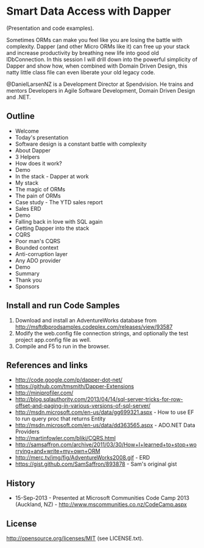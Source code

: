 # Smart Data Access with Dapper
(Presentation and code examples).

Sometimes ORMs can make you feel like you are losing the battle with complexity. Dapper (and other Micro ORMs like it) can free up your 
stack and increase productivity by breathing new life into good old IDbConnection. In this session I will drill down into the powerful 
simplicity of Dapper and show how, when combined with Domain Driven Design, this natty little class file can even liberate your old legacy code.

@DanielLarsenNZ is a Development Director at Spendvision. He trains and mentors Developers in Agile Software Development, Domain Driven Design and .NET.

## Outline

* Welcome
* Today's presentation
* Software design is a constant battle with complexity
* About Dapper
 * 3 Helpers
 * How does it work?
 * Demo
* In the stack - Dapper at work
* My stack
 * The magic of ORMs
 * The pain of ORMs
 * Case study - The YTD sales report
  * Sales ERD
  * Demo
* Falling back in love with SQL again
* Getting Dapper into the stack
 * CQRS
 * Poor man's CQRS
 * Bounded context
 * Anti-corruption layer
 * Any ADO provider
 * Demo
* Summary
* Thank you
* Sponsors

## Install and run Code Samples

1. Download and install an AdventureWorks database from http://msftdbprodsamples.codeplex.com/releases/view/93587
2. Modify the web.config file connection strings, and optionally the test project app.config file as well.
3. Compile and F5 to run in the browser.

## References and links

+ http://code.google.com/p/dapper-dot-net/
+ https://github.com/tmsmith/Dapper-Extensions
+ http://miniprofiler.com/
+ http://blog.sqlauthority.com/2013/04/14/sql-server-tricks-for-row-offset-and-paging-in-various-versions-of-sql-server/
+ http://msdn.microsoft.com/en-us/data/gg699321.aspx - How to use EF to run query proc that returns Entity
+ http://msdn.microsoft.com/en-us/data/dd363565.aspx - ADO.NET Data Providers
+ http://martinfowler.com/bliki/CQRS.html
+ http://samsaffron.com/archive/2011/03/30/How+I+learned+to+stop+worrying+and+write+my+own+ORM
+ http://merc.tv/img/fig/AdventureWorks2008.gif - ERD
+ https://gist.github.com/SamSaffron/893878 - Sam's original gist

## History

* 15-Sep-2013 - Presented at Microsoft Communities Code Camp 2013 (Auckland, NZ) - http://www.mscommunities.co.nz/CodeCamp.aspx


## License
http://opensource.org/licenses/MIT (see LICENSE.txt).
